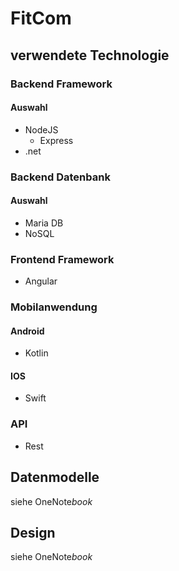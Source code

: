 # FitCom
## verwendete Technologie
### Backend Framework
#### Auswahl 
- NodeJS 
    - Express
- .net
### Backend Datenbank
#### Auswahl
- Maria DB
- NoSQL
### Frontend Framework
- Angular
### Mobilanwendung
#### Android
- Kotlin
#### IOS
- Swift
### API
- Rest
## Datenmodelle
siehe OneNote*book*
## Design
siehe OneNote*book*